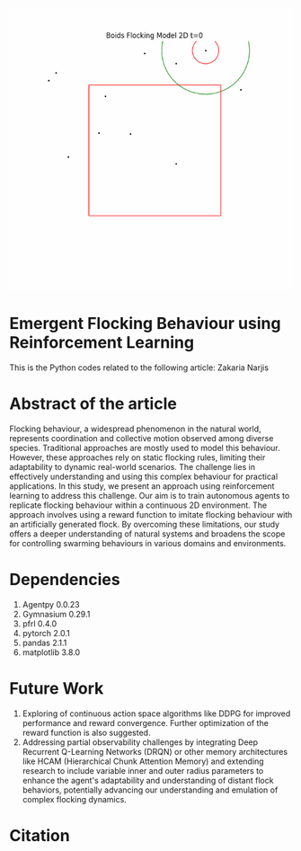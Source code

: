 ![](https://github.com/zakaria-narjis/Emergent-flocking-with-reinforcement-learning/blob/main/scatter.gif)

# Emergent Flocking Behaviour using Reinforcement Learning

This is the Python codes related to the following article: Zakaria Narjis

# Abstract of the article

Flocking behaviour, a widespread phenomenon in the natural world, represents coordination and collective motion observed among diverse species. Traditional approaches are mostly used to model this behaviour. However, these approaches rely on static flocking rules, limiting their adaptability to dynamic real-world scenarios. The challenge lies in effectively understanding and using this complex behaviour for practical applications. In this study, we present an approach using reinforcement learning to address this challenge. Our aim is to train autonomous agents to replicate flocking behaviour within a continuous 2D environment. The approach involves using a reward function to imitate flocking behaviour with an artificially generated flock. By overcoming these limitations, our study offers a deeper understanding of natural systems and broadens the scope for controlling swarming behaviours in various domains and environments.

# Dependencies 
1. Agentpy 0.0.23
2. Gymnasium 0.29.1
3. pfrl 0.4.0
4. pytorch 2.0.1
5. pandas 2.1.1
6. matplotlib 3.8.0

# Future Work
1. Exploring of continuous action space algorithms like DDPG for improved performance and reward convergence. Further optimization of the reward function is also suggested.
2. Addressing partial observability challenges by integrating Deep Recurrent Q-Learning Networks (DRQN) or other memory architectures like HCAM (Hierarchical Chunk Attention Memory) and extending research to include variable inner and outer radius parameters to enhance the agent's adaptability and understanding of distant flock behaviors, potentially advancing our understanding and emulation of complex flocking dynamics.
   
# Citation
